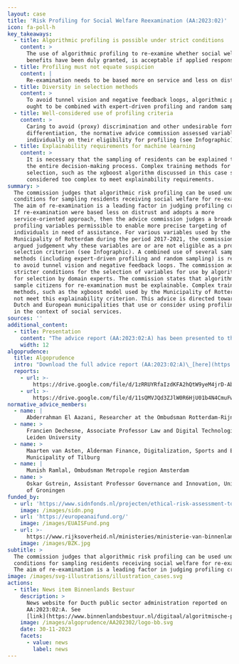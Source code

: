 ```yaml
---
layout: case
title: 'Risk Profiling for Social Welfare Reexamination (AA:2023:02)'
icon: fa-poll-h
key_takeaways:
  - title: Algorithmic profiling is possible under strict conditions
    content: >
      The use of algorithmic profiling to re-examine whether social welfare
      benefits have been duly granted, is acceptable if applied responsibly.
  - title: Profiling must not equate suspicion
    content: |
      Re-examination needs to be based more on service and less on distrust.
  - title: Diversity in selection methods
    content: >
      To avoid tunnel vision and negative feedback loops, algorithmic profiling
      ought to be combined with expert-driven profiling and random sampling.
  - title: Well-considered use of profiling criteria
    content: >
      Caring to avoid (proxy) discrimination and other undesirable forms of
      differentiation, the normative advice commission assessed variables
      individually on their eligibility for profiling (see Infographic).
  - title: Explainability requirements for machine learning
    content: >
      It is necessary that the sampling of residents can be explained throughout
      the entire decision-making process. Complex training methods for variable
      selection, such as the xgboost algorithm discussed in this case study, are
      considered too complex to meet explainability requirements.
summary: >
  The commission judges that algorithmic risk profiling can be used under strict
  conditions for sampling residents receiving social welfare for re-examination.
  The aim of re-examination is a leading factor in judging profiling criteria.
  If re-examination were based less on distrust and adopts a more
  service-oriented approach, then the advice commission judges a broader use of
  profiling variables permissible to enable more precise targeting of
  individuals in need of assistance. For various variables used by the
  Municipality of Rotterdam during the period 2017-2021, the commission gives an
  argued judgement why these variables are or are not eligible as a profiling
  selection criterion (see Infographic). A combined use of several sampling
  methods (including expert-driven profiling and random sampling) is recommended
  to avoid tunnel vision and negative feedback loops. The commission advises
  stricter conditions for the selection of variables for use by algorithms than
  for selection by domain experts. The commission states that algorithms used to
  sample citizens for re-examination must be explainable. Complex training
  methods, such as the xgboost model used by the Municipality of Rotterdam, do
  not meet this explainability criterion. This advice is directed towards all
  Dutch and European municipalities that use or consider using profiling methods
  in the context of social services.
sources: ''
additional_content:
  - title: Presentation
    content: "The advice report (AA:2023:02:A) has been presented to the Dutch Minister of Digitalization on November 29, 2023. A press release can be found\_[here](https://algorithmaudit.eu/pressroom).\n"
    width: 12
algoprudence:
  title: Algoprudence
  intro: "Download the full advice report (AA:2023:02:A)\_[here](https://drive.google.com/file/d/1zRRUYRfaIzdKFA2hQtW9yeM4jrD-Abef/view?usp=sharing)\_and problem statement (AA:2023:02:P)\_[here](https://drive.google.com/file/d/11sQMVJQd3ZJlW0R6HjU01b4N4CmuFw2q/view?usp=sharing).\n"
  reports:
    - url: >-
        https://drive.google.com/file/d/1zRRUYRfaIzdKFA2hQtW9yeM4jrD-Abef/preview
    - url: >-
        https://drive.google.com/file/d/11sQMVJQd3ZJlW0R6HjU01b4N4CmuFw2q/preview
normative_advice_members:
  - name: |
      Abderrahman El Aazani, Researcher at the Ombudsman Rotterdam-Rijnmond
  - name: >
      Francien Dechesne, Associate Professor Law and Digital Technologies,
      Leiden University
  - name: >
      Maarten van Asten, Alderman Finance, Digitalization, Sports and Events
      Municipality of Tilburg
  - name: |
      Munish Ramlal, Ombudsman Metropole region Amsterdam
  - name: >
      Oskar Gstrein, Assistant Professor Governance and Innovation, University
      of Groningen
funded_by:
  - url: 'https://www.sidnfonds.nl/projecten/ethical-risk-assessment-tool'
    image: /images/sidn.png
  - url: 'https://europeanaifund.org/'
    image: /images/EUAISFund.png
  - url: >-
      https://www.rijksoverheid.nl/ministeries/ministerie-van-binnenlandse-zaken-en-koninkrijksrelaties
    image: /images/BZK.jpg
subtitle: >
  The commission judges that algorithmic risk profiling can be used under strict
  conditions for sampling residents receiving social welfare for re-examination.
  The aim of re-examination is a leading factor in judging profiling criteria.
image: /images/svg-illustrations/illustration_cases.svg
actions:
  - title: News item Binnenlands Bestuur
    description: >
      News website for Ducth public sector administration reported on
      AA:2023:02:A. See
      [link](https://www.binnenlandsbestuur.nl/digitaal/algoritmische-profilering-onder-strikte-voorwaarden-mogelijk).
    image: /images/algoprudence/AA202302/logo-bb.svg
    date: 30-11-2023
    facets:
      - value: news
        label: news
---
```
















